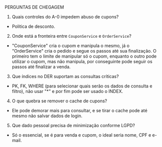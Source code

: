 PERGUNTAS DE CHEGAGEM

1) Quais controles do A-0 impedem abuso de cupons?
- Politica de desconto.

2) Onde está a fronteira entre `CouponService` e `OrderService`?
- "CouponService" cria o cupom e manipula o mesmo, já o "OrderService" cria o pedido e segue os passos até sua finalização. O primeiro tem o limite de manipular só o cupom, enquanto o outro pode utilizar o cupom, mas não manipula, por conseguinte pode seguir os passos até finalizar a venda.

3) Que índices no DER suportam as consultas críticas?
- PK, FK, WHERE (para selecionar quais serão os dados de consulta e filtro), não usar "*" e por fim pode ser usado o INDEX.

4) O que quebra se remover o cache de cupons?
- Ele pode demorar mais para consultar, e se tirar o cache pode até mesmo não salvar dados de login.

5) Que dado pessoal precisa de minimização conforme LGPD?
- Só o essencial, se é para venda e cupom, o ideal seria nome, CPF e e-mail.
